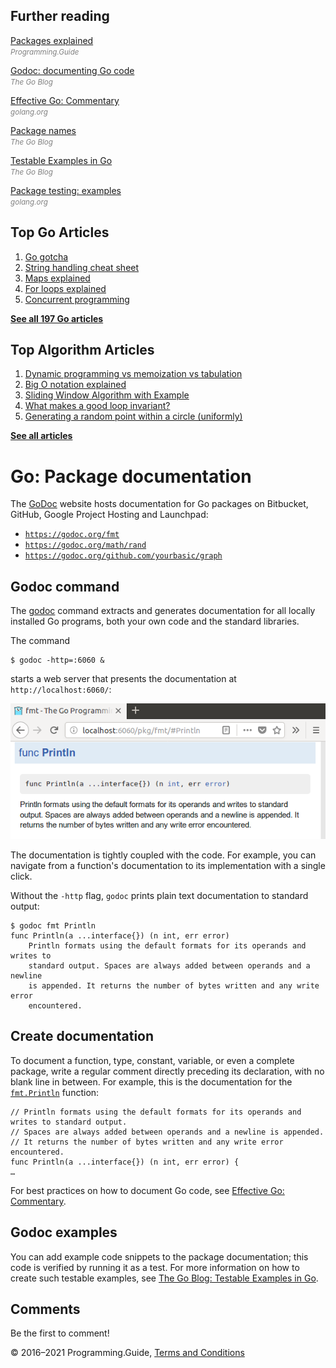 <span class="underline"></span>

<span class="underline"></span>

## Further reading

[Packages explained](packages-explained.html)  
<span style="color: grey; font-style: italic; font-size: smaller">Programming.Guide</span>

[Godoc: documenting Go code](https://blog.golang.org/godoc-documenting-go-code)  
<span style="color: grey; font-style: italic; font-size: smaller">The Go Blog</span>

[Effective Go: Commentary](https://golang.org/doc/effective_go.html#commentary)  
<span style="color: grey; font-style: italic; font-size: smaller">golang.org</span>

[Package names](https://blog.golang.org/package-names)  
<span style="color: grey; font-style: italic; font-size: smaller">The Go Blog</span>

[Testable Examples in Go](https://blog.golang.org/examples)  
<span style="color: grey; font-style: italic; font-size: smaller">The Go Blog</span>

[Package testing: examples](https://golang.org/pkg/testing/#hdr-Examples)  
<span style="color: grey; font-style: italic; font-size: smaller">golang.org</span>

## Top Go Articles

1.  [Go gotcha](go-gotcha.html)
2.  [String handling cheat sheet](string-functions-reference-cheat-sheet.html)
3.  [Maps explained](maps-explained.html)
4.  [For loops explained](for-loop.html)
5.  [Concurrent programming](go-concurrency-tutorial.html)

[**See all 197 Go articles**](index.html)

<span class="underline"></span>

## Top Algorithm Articles

1.  [Dynamic programming vs memoization vs tabulation](../dynamic-programming-vs-memoization-vs-tabulation.html)
2.  [Big O notation explained](../big-o-notation-explained.html)
3.  [Sliding Window Algorithm with Example](../sliding-window-example.html)
4.  [What makes a good loop invariant?](../what-makes-a-good-loop-invariant.html)
5.  [Generating a random point within a circle (uniformly)](../random-point-within-circle.html)

[**See all articles**](../index.html)

# Go: Package documentation

The [GoDoc](https://godoc.org/) website hosts docu­men­tation for Go packages on Bitbucket, GitHub, Google Project Hosting and Launchpad:

- [`https://godoc.org/fmt`](https://godoc.org/fmt)
- [`https://godoc.org/math/rand`](https://godoc.org/math/rand)
- [`https://godoc.org/github.com/yourbasic/graph`](https://godoc.org/github.com/yourbasic/graph)

## Godoc command

The [godoc](https://godoc.org/golang.org/x/tools/cmd/godoc) command extracts and generates documentation for all locally installed Go programs, both your own code and the standard libraries.

The command

    $ godoc -http=:6060 &

starts a web server that presents the documentation at `http://localhost:6060/`:

<img src="package-documentation/localhost-6060.png" alt="Web browser localhost:6060" class="screenshot" />

The documentation is tightly coupled with the code. For example, you can navigate from a function's documentation to its implementation with a single click.

Without the `-http` flag, `godoc` prints plain text documentation to standard output:

    $ godoc fmt Println
    func Println(a ...interface{}) (n int, err error)
        Println formats using the default formats for its operands and writes to
        standard output. Spaces are always added between operands and a newline
        is appended. It returns the number of bytes written and any write error
        encountered.

## Create documentation

To document a function, type, constant, variable, or even a complete package, write a regular comment directly preceding its declaration, with no blank line in between. For example, this is the documentation for the [`fmt.Println`](https://golang.org/src/fmt/print.go?s=7388:7437#L246) function:

    // Println formats using the default formats for its operands and writes to standard output.
    // Spaces are always added between operands and a newline is appended.
    // It returns the number of bytes written and any write error encountered.
    func Println(a ...interface{}) (n int, err error) {
    …

For best practices on how to document Go code, see [Effective Go: Commentary](https://golang.org/doc/effective_go.html#commentary).

## Godoc examples

You can add example code snippets to the package documentation; this code is verified by running it as a test. For more information on how to create such testable examples, see [The Go Blog: Testable Examples in Go](https://blog.golang.org/examples).

## Comments

Be the first to comment!

© 2016–2021 Programming.Guide, [Terms and Conditions](../terms-and-conditions.html)
